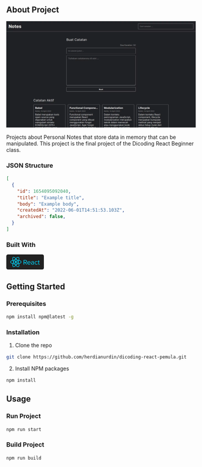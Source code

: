 ## About Project

![Screenshot](screenshot.webp)

Projects about Personal Notes that store data in memory that can be manipulated. This project is the final project of the Dicoding React Beginner class.

### JSON Structure

```JSON
[
  {
    "id": 1654095092040,
    "title": "Example title",
    "body": "Example body",
    "createdAt": "2022-06-01T14:51:53.103Z",
    "archived": false,
  }
]
```

### Built With

[<img src='react-js.svg' width="100" />](https://reactjs.org/)

## Getting Started

### Prerequisites

```sh
npm install npm@latest -g
```

### Installation

1. Clone the repo

```sh
git clone https://github.com/herdianurdin/dicoding-react-pemula.git
```

2. Install NPM packages

```sh
npm install
```

## Usage

### Run Project

```sh
npm run start
```

### Build Project

```sh
npm run build
```
